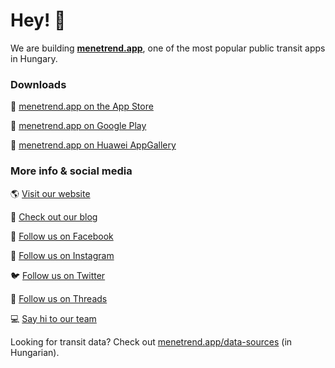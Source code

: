 # Hey! 👋

We are building [**menetrend.app**](https://menetrend.app), one of the most popular public transit apps in Hungary.

### Downloads

📱 [menetrend.app on the App Store](https://apps.apple.com/hu/app/menetrendapp/id1628019252)

📱 [menetrend.app on Google Play](https://play.google.com/store/apps/details?id=hu.donmade.menetrend.budapest)

📱 [menetrend.app on Huawei AppGallery](https://appgallery.huawei.com/app/C101728741)

### More info & social media

🌎 [Visit our website](https://menetrend.app/)

📢 [Check out our blog](https://blog.menetrend.app/)

👥 [Follow us on Facebook](https://www.facebook.com/MenetrendApp)

📸 [Follow us on Instagram](https://www.instagram.com/menetrend.app/)

🐦 [Follow us on Twitter](https://twitter.com/MenetrendApp)

🧵 [Follow us on Threads](https://www.threads.net/@menetrend.app)

💻 [Say hi to our team](https://appcorner.eu/)

Looking for transit data? Check out [menetrend.app/data-sources](https://menetrend.app/data-sources) (in Hungarian).
